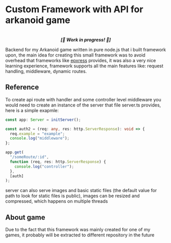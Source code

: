 # Custom Framework with API for arkanoid game

<p align='center'>
<br>
<i><b>[🚧 Work in progress! 🚧]</b></i>
</p>

Backend for my Arkanoid game written in pure node.js that i built framework upon, the main idea for creating this small framework was to avoid overhead that frameworks like [epxress](https://expressjs.com/en/api.html) provides, it was also a very nice learning experience, framework supports all the main features like: request handling, middleware, dynamic routes.

## Reference

To create api route with handler and some controller level middleware you would need to create an instance of the server that file server.ts provides, here is a simple exapmle:

```typescript
const app: Server = initServer();

const auth2 = (req: any, res: http.ServerResponse): void => {
  req.example = "example";
  console.log("middleware");
};

app.get(
  "/someRoute/:id",
  function (req, res: http.ServerResponse) {
    console.log("controller");
  },
  [auth]
);
```

server can also serve images and basic static files (the default value for path to look for static files is public), images can be resized and compressed, which happens on multiple threads

## About game

Due to the fact that this framework was mainly created for one of my games, it probably will be extracted to different repository in the future
